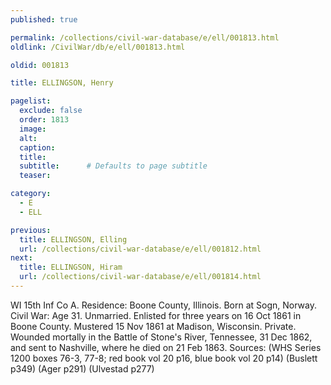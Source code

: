 ```yaml
---
published: true

permalink: /collections/civil-war-database/e/ell/001813.html
oldlink: /CivilWar/db/e/ell/001813.html

oldid: 001813

title: ELLINGSON, Henry

pagelist:
  exclude: false
  order: 1813
  image: 
  alt:
  caption:
  title:
  subtitle:      # Defaults to page subtitle
  teaser:

category: 
  - E 
  - ELL

previous:
  title: ELLINGSON, Elling
  url: /collections/civil-war-database/e/ell/001812.html  
next:
  title: ELLINGSON, Hiram
  url: /collections/civil-war-database/e/ell/001814.html   
---
```

WI 15th Inf Co A. Residence: Boone County, Illinois. Born at Sogn, Norway. Civil War: Age 31. Unmarried. Enlisted for three years on 16 Oct 1861 in Boone County. Mustered 15 Nov 1861 at Madison, Wisconsin. Private. Wounded mortally in the Battle of Stone&#39;s River, Tennessee, 31 Dec 1862, and sent to Nashville, where he died on 21 Feb 1863. Sources: (WHS Series 1200 boxes 76-3, 77-8; red book vol 20 p16, blue book vol 20 p14) (Buslett p349) (Ager p291) (Ulvestad p277)